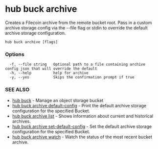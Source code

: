 # hub buck archive

Creates a Filecoin archive from the remote bucket root. Pass in a custom archive storage config via the --file flag or stdin to override the default archive storage configuration.

```
hub buck archive [flags]
```

### Options

```
  -f, --file string   Optional path to a file containing archive config json that will override the default
  -h, --help          help for archive
  -y, --yes           Skips the confirmation prompt if true
```

### SEE ALSO

-   [hub buck](hub_buck.md) - Manage an object storage bucket
-   [hub buck archive default-config](hub_buck_archive_default-config.md) - Print the default archive storage configuration for the specified Bucket.
-   [hub buck archive list](hub_buck_archive_list.md) - Shows information about current and historical archives.
-   [hub buck archive set-default-config](hub_buck_archive_set-default-config.md) - Set the default archive storage configuration for the specified Bucket.
-   [hub buck archive watch](hub_buck_archive_watch.md) - Watch the status of the most recent bucket archive.

